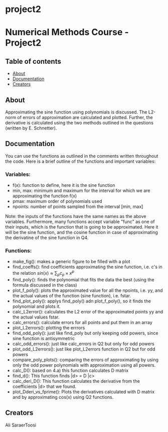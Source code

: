# project2
Numerical Methods Course - Project2
=========

## Table of contents

- [About](#about)
- [Documentation](#documentation)
- [Creators](#creators)


## About

Approximating the sine function using polynomials is discussed. The L2-norm of errors of approximation are calculated and plotted. Further, the derivative is calculated using the two methods outlined in the questions (written by E. Schnetter).


## Documentation
You can use the functions as outlined in the comments written throughout the code. Here is a brief outline of the functions and important variables:

### Variables:
  - f(x): function to define, here it is the sine function
  - min, max: minimum and maximum for the interval for which we are approximating the function f(x)
  - pmax: maximum order of polynomials used
  - npoints: number of points sampled from the interval [min, max]
  

  Note: the inputs of the functions have the same names as the above variables. Furthermore, many functions accept variable "func" as one of their inputs, which is the function that is going to be approximated. Here it will be the sine function, and the cosine function in case of approximating the derivatine of the sine function in Q4.
  ### Functions:
  - make_fig(): makes a generic figure to be filled with a plot
  - find_coeffs(): find coefficients approximating the sine function, i.e. c's in the relation
  $sin(x) \approx \sum_p c_p \times x^p$
  - find_poly(): finds the polynomial that fits the data the best (using the formula discussed in the class)
  - plot_f_poly(): plots the approximated value for all the npoints, i.e. yy, and the actual values of the function (sine function), i.e. fstar.
  - find_plot_poly(): applys find_poly() adn plot_f_poly(), so it finds the polynomial and plots it.
  - calc_L2error(): calculates the L2 error of the approximated points yy and the actual values fstar.
  - calc_errors(): calculate errors for all points and put them in an array
  - plot_L2errors(): plotting the errrors
  - find_odd_poly(): just like find_poly but only keeping odd powers, since sine function is antisymmetric
  - calc_odd_errors(): just like calc_errors in Q2 but only for odd powers
  - plot_odd_L2errors(): just like plot_L2errors function in Q2 but for odd powers
  - compare_poly_plots(): comparing the errors of approximating by using only the odd power polynomials with approximation using all powers.
  - calc_D(): based on 4.a) this function calculates D matrix
  - find_d(): This function finds |d> = D |c>
  - calc_deri_D(): This function calculates the derivative from the coefficients |d> that we found.
  - plot_Dderi_vs_fprime(): Plots the derivatives calculated with D matrix and by approximating cos(x) using Q2 functions.
## Creators

Ali SaraerToosi
